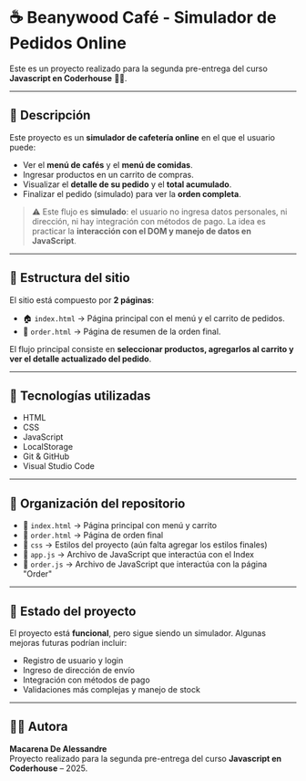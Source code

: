 # ☕ Beanywood Café - Simulador de Pedidos Online

Este es un proyecto realizado para la segunda pre-entrega del curso **Javascript en Coderhouse** 🧑‍💻.

---

## 📌 Descripción

Este proyecto es un **simulador de cafetería online** en el que el usuario puede:  

- Ver el **menú de cafés** y el **menú de comidas**.  
- Ingresar productos en un carrito de compras.  
- Visualizar el **detalle de su pedido** y el **total acumulado**.  
- Finalizar el pedido (simulado) para ver la **orden completa**.

> ⚠️ Este flujo es **simulado**: el usuario no ingresa datos personales, ni dirección, ni hay integración con métodos de pago. La idea es practicar la **interacción con el DOM y manejo de datos en JavaScript**.

---

## 🧱 Estructura del sitio

El sitio está compuesto por **2 páginas**:

- 🏠 `index.html` → Página principal con el menú y el carrito de pedidos.  
- 🧾 `order.html` → Página de resumen de la orden final.  

El flujo principal consiste en **seleccionar productos, agregarlos al carrito y ver el detalle actualizado del pedido**.  

---

## 🧰 Tecnologías utilizadas

- HTML
- CSS 
- JavaScript
- LocalStorage
- Git & GitHub  
- Visual Studio Code  

---

## 📁 Organización del repositorio

- 📄 `index.html` → Página principal con menú y carrito  
- 📄 `order.html` → Página de orden final  
- 📂 `css` → Estilos del proyecto (aún falta agregar los estilos finales) 
- 📄 `app.js` → Archivo de JavaScript que interactúa con el Index
- 📄 `order.js` → Archivo de JavaScript que interactúa con la página "Order"

---

## 🚧 Estado del proyecto

El proyecto está **funcional**, pero sigue siendo un simulador. Algunas mejoras futuras podrían incluir:  

- Registro de usuario y login  
- Ingreso de dirección de envío  
- Integración con métodos de pago  
- Validaciones más complejas y manejo de stock  

---

## 🙋‍♀️ Autora

**Macarena De Alessandre**  
Proyecto realizado para la segunda pre-entrega del curso **Javascript en Coderhouse** – 2025.
